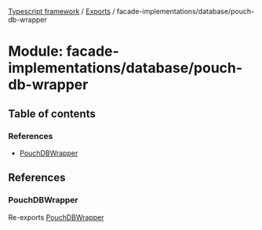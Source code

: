 [Typescript framework](../index.md) / [Exports](../modules.md) / facade-implementations/database/pouch-db-wrapper

# Module: facade-implementations/database/pouch-db-wrapper

## Table of contents

### References

- [PouchDBWrapper](facade_implementations_database_pouch_db_wrapper.md#pouchdbwrapper)

## References

### PouchDBWrapper

Re-exports [PouchDBWrapper](../classes/facade_implementations_database_pouch_db_wrapper_PouchDBWrapper.PouchDBWrapper.md)
